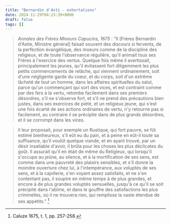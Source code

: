 ```yaml
---
title: "Bernardin d'Asti - exhortations"
date: 2024-11-29T04:23:39+0000
draft: false
tags: []
---
```


> *Annales des Frères Mineurs Capucins, 1675* : "Il [Frères Bernardin d'Astie, Ministre général] faisait souvent des discours si fervents, de la perfection évangélique, des moeurs comme de la discipline des religieux, et de toute l'observance régulière, qu'il animait tous ses Frères à l'exercice des vertus. Quelque fois même il avertissait, principalement les jeunes, qu'il évitassent fort diligemment les plus petits commencements de relâche, qui viennent ordinairement, soit d'une négligente garde du coeur, et du corps, soit d'un extrême lâcheté de tout un homme, dans les affaires spirituelles du salut, parce qu'un commençant qui sort des vices, et est contraint comme par des fers à la vertu, retombe facilement dans ses premiers désordres, s'il ne s'observe fort, et s'il ne prend des précautions bien justes, dans ses exercices de piété, et un religieux jeune, qui s'est une fois écarté de ses actions ordinaires de vertu, n'y retourne pas si facilement, au contraire il se précipite dans de plus grands désordres, et il se corrompt dans les vices.

> Il leur proposait, pour exemple un Rustique, qui fort pauvre, se fût estimé bienheureux, s'il eût eu du pain, et à peine en eût-il toute sa suffisance, qu'il voulût quelque viande, et en ayant trouvé, par un désir insatiable d'avoir, il brûla pour les choses les plus déclicates du goût. Il assurait qu'il en était de même du Religieux, qui lorsqu'il s'occupe au jeûne, au silence, et à la mortification de ses sens, est comme dans une pauvreté des plaisirs sensibles, et s'il donne la moindre ouverture chez lui, à l'intempérance, aux voluptés de ses sens, et à la cajollerie, s'en voyant assez satisfaits, et ne s'en contentant pas, il soupire en même temps à de plus grandes, et encore à de plus grandes voluptés sensuelles, jusqu'à ce qu'il se soit précipité dans l'abîme, et dans le gouffre des satisfactions les plus criminelles, où il ne trouvera rien, qui remplisse la vaste étendue de ses appétits." [^1]

[^1]: Caluze 1675, t. 1, pp. 257-258.

